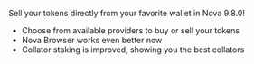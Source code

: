 Sell your tokens directly from your favorite wallet in Nova 9.8.0!

- Choose from available providers to buy or sell your tokens
- Nova Browser works even better now
- Collator staking is improved, showing you the best collators